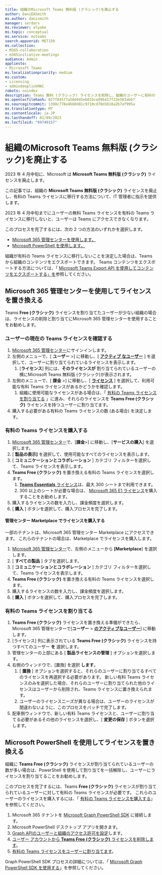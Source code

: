```yaml
---
title: 組織のMicrosoft Teams 無料版 (クラシック)を廃止する
author: DaniEASmith
ms.author: danismith
manager: serdars
ms.reviewer: alyake
ms.topic: conceptual
ms.service: msteams
search.appverid: MET150
ms.collection:
- M365-collaboration
- m365initiative-meetings
audience: Admin
appliesto:
- Microsoft Teams
ms.localizationpriority: medium
ms.custom:
- Licensing
- admindeeplinkMAC
robots: noindex
description: Teams 無料 (クラシック) ライセンスを削除し、組織のユーザーに有料の Teams ライセンスを割り当てる方法について説明します。
ms.openlocfilehash: 027f84577a50d445eb01bce896417f23e503abb7
ms.sourcegitcommit: 1398c778e46b0d81c9710cd70d3818a2b7af995a
ms.translationtype: MT
ms.contentlocale: ja-JP
ms.lasthandoff: 01/09/2023
ms.locfileid: "69749157"
---
```

# <a name="retire-microsoft-teams-free-classic-for-your-organization"></a>組織のMicrosoft Teams 無料版 (クラシック)を廃止する

2023 年 4 月中旬に、Microsoft は **Microsoft Teams 無料版 (クラシック)** ライセンスを廃止します。

この記事では、組織の **Microsoft Teams 無料版 (クラシック)** ライセンスを廃止し、有料の Teams ライセンスに移行する方法について、IT 管理者に指示を提供します。

2023 年 4 月中旬までにユーザーの無料 Teams ライセンスを有料の Teams ライセンスに移行しないと、ユーザーは Teams にアクセスできなくなります。

このプロセスを完了するには、次の 2 つの方法のいずれかを選択します。

- [Microsoft 365 管理センターを使用します。](#use-microsoft-365-admin-center-to-replace-licenses)
- [Microsoft PowerShell を使用します。](#use-microsoft-powershell-to-replace-licenses)

組織が有料の Teams ライセンスに移行しないことを決定した場合は、Teams から組織のコンテンツをエクスポートできます。 Teams コンテンツをエクスポートする方法については、「 [Microsoft Teams Export API を使用してコンテンツをエクスポートする」を](/microsoftteams/export-teams-content)参照してください。

## <a name="use-microsoft-365-admin-center-to-replace-licenses"></a>Microsoft 365 管理センターを使用してライセンスを置き換える

Teams **Free (クラシック)** ライセンスを割り当てたユーザーが少ない組織の場合は、ライセンスの削除と割り当てにMicrosoft 365 管理センターを使用することをお勧めします。

### <a name="check-users-current-teams-licensing"></a>ユーザーの現在の Teams ライセンスを確認する

1. [Microsoft 365 管理センター](https://go.microsoft.com/fwlink/p/?linkid=2024339)にサインインします。
1. 左側のメニューで、[ **ユーザー** >] に移動し、[ [**アクティブ なユーザー**](https://go.microsoft.com/fwlink/p/?linkid=834822) ] を選択して、ユーザーに割り当てられているライセンスを表示します。
    1. [**ライセンス**] 列には、**そのライセンスが** 割り当てられているユーザーの横にMicrosoft Teams 無料版 (クラシック)が表示されます。
1. 左側のメニューで、[ **課金** >] に移動し、[ [**ライセンス**](https://go.microsoft.com/fwlink/p/?linkid=842264) ] を選択して、利用可能な有料 Teams ライセンスがあるかどうかを確認します。
    1. 組織に使用可能なライセンスがある場合は、「 [有料の Teams ライセンスを割り当てる](#assign-paid-teams-licenses) 」に進み、それらのライセンスを **Teams Free (クラシック)** ライセンスを持つユーザーに割り当てます。
1. 購入する必要がある有料の Teams ライセンスの数 (ある場合) を決定します。

### <a name="purchase-paid-teams-licenses"></a>有料の Teams ライセンスを購入する

1. [Microsoft 365 管理センター](https://go.microsoft.com/fwlink/p/?linkid=2024339)で、[**課金**>] に移動し、[**サービスの購入**] を選択します。
1. [ **製品の表示]** を選択して、使用可能なすべてのライセンスを表示します。
1. [ **コミュニケーションとコラボレーション** ] カテゴリ フィルターを選択して、Teams ライセンスを表示します。
1. **Teams Free (クラシック)** を置き換える有料の Teams ライセンスを選択します。
    1. [**Teams Essentials** ライセンス](https://admin.microsoft.com/adminportal/home#/catalog/offer-details/microsoft-teams-essentials-aad-identity-/2D7C59AC-F814-43E0-8E8E-E4EA91A09CAF)は、最大 300 シートまで利用できます。
    1. 300 以上のシートが必要な場合は、 [Microsoft 365 E1 ライセンス](https://admin.microsoft.com/Adminportal/Home#/catalog/offer-details/office-365-e1/CF4A479A-2119-4EF2-83D1-37CF8460EADA)を購入することをお勧めします。
1. 購入するライセンスの数を入力し、課金頻度を選択します。
1. [ **購入** ] ボタンを選択して、購入プロセスを完了します。

#### <a name="purchase-licenses-in-the-admin-center-marketplace"></a>管理センター Marketplace でライセンスを購入する

一部のテナントは、Microsoft 365 管理センター Marketplace にアクセスできます。 これらのテナントの場合は、Marketplace でライセンスを購入します。

1. [Microsoft 365 管理センター](https://go.microsoft.com/fwlink/p/?linkid=2024339)で、左側のメニューから **[Marketplace**] を選択します。
1. [ **すべての製品** ] タブを選択します。
1. [ **コミュニケーションとコラボレーション** ] カテゴリ フィルターを選択して、Teams ライセンスを表示します。
1. **Teams Free (クラシック)** を置き換える有料の Teams ライセンスを選択します。
1. 購入するライセンスの数を入力し、課金頻度を選択します。
1. [ **購入** ] ボタンを選択して、購入プロセスを完了します。

### <a name="assign-paid-teams-licenses"></a>有料の Teams ライセンスを割り当てる

1. **Teams Free (クラシック)** ライセンスを置き換える準備ができたら、Microsoft 365 管理センターで[**ユーザー** > [**のアクティブなユーザー**](https://admin.microsoft.com/adminportal/home#/users)] に移動します。
1. [ライセンス] 列に表示されている **Teams Free (クラシック)** ライセンスを持つすべてのユーザー **を** 選択します。
1. 管理センターの上部にある [ **製品ライセンスの管理** ] オプションを選択します。
1. 右側のウィンドウで、[置換] を選択 **します**。
    1. [ **置換** ] オプションを選択すると、それらのユーザーに割り当てるすべてのライセンスを再選択する必要があります。 新しい有料 Teams ライセンスのみを選択した場合、それらのユーザーに割り当てられた他のライセンスはユーザーから削除され、Teams ライセンスに置き換えられます。
    1. ユーザーのライセンスニーズが異なる場合は、ユーザーのライセンスが間違わないように、このプロセスをバッチで完了します。
1. 配車側ウィンドウで、新しい有料 Teams ライセンスと、ユーザーに割り当てる必要があるその他のライセンスを選択し、[ **変更の保存** ] ボタンを選択します。

## <a name="use-microsoft-powershell-to-replace-licenses"></a>Microsoft PowerShell を使用してライセンスを置き換える

組織に **Teams Free (クラシック)** ライセンスが割り当てられているユーザーの数が多い場合は、PowerShell を使用して割り当てを一括解除し、ユーザーにライセンスを割り当てることをお勧めします。

このプロセスを完了するには、Teams **Free (クラシック)** ライセンスが割り当てられているユーザーに対して有料の Teams ライセンスが必要です。 これらのユーザーのライセンスを購入するには、「 [有料の Teams ライセンスを購入する](#purchase-paid-teams-licenses)」を参照してください。

1. Microsoft 365 テナントを [Microsoft Graph PowerShell SDK](/powershell/microsoftgraph/get-started) に接続します。
1. Microsoft PowerShell デスクトップ アプリを開きます。
1. [Graph APIのユーザーと組織のアクセス許可を設定](/microsoft-365/enterprise/remove-licenses-from-user-accounts-with-microsoft-365-powershell#use-the-microsoft-graph-powershell-sdk)します。
1. [ユーザー アカウントから **Teams Free (クラシック)** ライセンスを削除します](/microsoft-365/enterprise/remove-licenses-from-user-accounts-with-microsoft-365-powershell#removing-licenses-from-user-accounts)。
1. [有料の Teams ライセンスをユーザーに割り当てます](/microsoft-365/enterprise/assign-licenses-to-user-accounts-with-microsoft-365-powershell#assigning-licenses-to-user-accounts)。

Graph PowerShell SDK プロセスの詳細については、「 [Microsoft Graph PowerShell SDK を使用する](/microsoft-365/enterprise/view-licenses-and-services-with-microsoft-365-powershell)」を参照してください。
